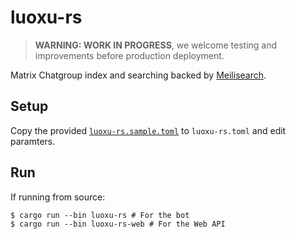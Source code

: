 # luoxu-rs

> **WARNING: WORK IN PROGRESS**, we welcome testing and improvements before production deployment.

Matrix Chatgroup index and searching backed by [Meilisearch](https://www.meilisearch.com).

## Setup

Copy the provided [`luoxu-rs.sample.toml`](luoxu-rs.sample.toml) to `luoxu-rs.toml` and edit paramters.

## Run

If running from source:

```console
$ cargo run --bin luoxu-rs # For the bot
$ cargo run --bin luoxu-rs-web # For the Web API
```